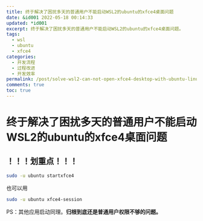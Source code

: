```yaml
---
title: 终于解决了困扰多天的普通用户不能启动WSL2的ubuntu的xfce4桌面问题
date: &id001 2022-05-18 00:14:33
updated: *id001
excerpt: 终于解决了困扰多天的普通用户不能启动WSL2的ubuntu的xfce4桌面问题。
tags:
  - wsl
  - ubuntu
  - xfce4
categories:
  - 开发流程
  - 过程改进
  - 开发效率
permalink: /post/solve-wsl2-can-not-open-xfce4-desktop-with-ubuntu-linux.html
comments: true
toc: true
---
```

# 终于解决了困扰多天的普通用户不能启动WSL2的ubuntu的xfce4桌面问题

## ！！！划重点！！！

```bash
sudo -u ubuntu startxfce4
```

也可以用

```bash
sudo -u ubuntu xfce4-session
```

PS：其他应用启动同理。**归根到底还是普通用户权限不够的问题。**